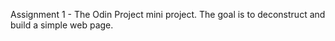 Assignment 1 - The Odin Project mini project. The goal is to deconstruct and build a simple web page.
